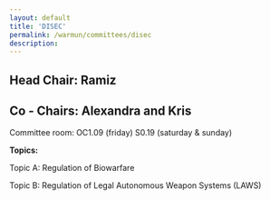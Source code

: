 ```yaml
---
layout: default
title: 'DISEC'
permalink: /warmun/committees/disec
description:
---
```

## Head Chair: Ramiz

## Co - Chairs: Alexandra and Kris

Committee room: OC1.09 (friday) S0.19 (saturday & sunday)

<b>Topics:</b>

  Topic A: Regulation of Biowarfare

  Topic B: Regulation of Legal Autonomous Weapon Systems (LAWS)

